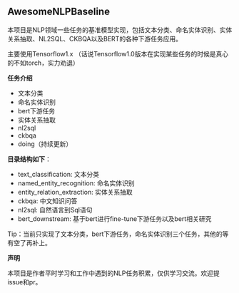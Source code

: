 ## AwesomeNLPBaseline

本项目是NLP领域一些任务的基准模型实现，包括文本分类、命名实体识别、实体关系抽取、NL2SQL、CKBQA以及BERT的各种下游任务应用。

主要使用Tensorflow1.x
（话说Tensorflow1.0版本在实现某些任务的时候是真心的不如torch，实力劝退）

**任务介绍**

- 文本分类
- 命名实体识别
- bert下游任务
- 实体关系抽取
- nl2sql
- ckbqa
- doing（持续更新）

**目录结构如下**：

* text_classification: 文本分类
* named_entity_recognition: 命名实体识别
* entity_relation_extraction: 实体关系抽取
* ckbqa: 中文知识问答
* nl2sql: 自然语言到Sql语句
* bert_downstream: 基于bert进行fine-tune下游任务以及bert相关研究

Tip：当前只实现了文本分类，bert下游任务，命名实体识别三个任务，其他的等有空了再补上。


**声明**

本项目是作者平时学习和工作中遇到的NLP任务积累，仅供学习交流。欢迎提issue和pr。

